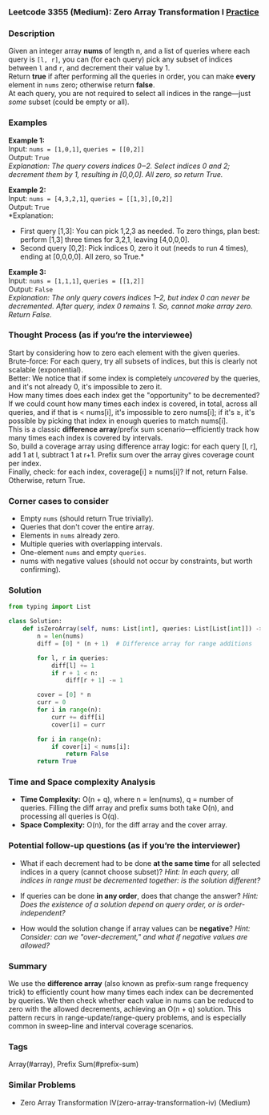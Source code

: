 ### Leetcode 3355 (Medium): Zero Array Transformation I [Practice](https://leetcode.com/problems/zero-array-transformation-i)

### Description  
Given an integer array **nums** of length n, and a list of queries where each query is `[l, r]`, you can (for each query) pick any subset of indices between `l` and `r`, and decrement their value by 1.  
Return **true** if after performing all the queries in order, you can make **every** element in `nums` zero; otherwise return **false**.  
At each query, you are not required to select all indices in the range—just *some* subset (could be empty or all).

### Examples  

**Example 1:**  
Input: `nums = [1,0,1]`, `queries = [[0,2]]`  
Output: `True`  
*Explanation: The query covers indices 0‒2. Select indices 0 and 2; decrement them by 1, resulting in [0,0,0]. All zero, so return True.*

**Example 2:**  
Input: `nums = [4,3,2,1]`, `queries = [[1,3],[0,2]]`  
Output: `True`  
*Explanation:  
- First query [1,3]: You can pick 1,2,3 as needed. To zero things, plan best: perform [1,3] three times for 3,2,1, leaving [4,0,0,0].  
- Second query [0,2]: Pick indices 0, zero it out (needs to run 4 times), ending at [0,0,0,0]. All zero, so True.*

**Example 3:**  
Input: `nums = [1,1,1]`, `queries = [[1,2]]`  
Output: `False`  
*Explanation: The only query covers indices 1–2, but index 0 can never be decremented. After query, index 0 remains 1. So, cannot make array zero. Return False.*

### Thought Process (as if you’re the interviewee)  
Start by considering how to zero each element with the given queries.  
Brute-force: For each query, try all subsets of indices, but this is clearly not scalable (exponential).  
Better: We notice that if some index is completely *uncovered* by the queries, and it's not already 0, it's impossible to zero it.  
How many times does each index get the "opportunity" to be decremented? If we could count how many times each index is covered, in total, across all queries, and if that is < nums[i], it's impossible to zero nums[i]; if it's ≥, it's possible by picking that index in enough queries to match nums[i].  
This is a classic **difference array**/prefix sum scenario—efficiently track how many times each index is covered by intervals.  
So, build a coverage array using difference array logic: for each query [l, r], add 1 at l, subtract 1 at r+1. Prefix sum over the array gives coverage count per index.  
Finally, check: for each index, coverage[i] ≥ nums[i]? If not, return False. Otherwise, return True.

### Corner cases to consider  
- Empty `nums` (should return True trivially).
- Queries that don't cover the entire array.
- Elements in `nums` already zero.
- Multiple queries with overlapping intervals.
- One-element `nums` and empty `queries`.
- nums with negative values (should not occur by constraints, but worth confirming).

### Solution

```python
from typing import List

class Solution:
    def isZeroArray(self, nums: List[int], queries: List[List[int]]) -> bool:
        n = len(nums)
        diff = [0] * (n + 1)  # Difference array for range additions

        for l, r in queries:
            diff[l] += 1
            if r + 1 < n:
                diff[r + 1] -= 1

        cover = [0] * n
        curr = 0
        for i in range(n):
            curr += diff[i]
            cover[i] = curr

        for i in range(n):
            if cover[i] < nums[i]:
                return False
        return True
```

### Time and Space complexity Analysis  

- **Time Complexity:** O(n + q), where n = len(nums), q = number of queries. Filling the diff array and prefix sums both take O(n), and processing all queries is O(q).
- **Space Complexity:** O(n), for the diff array and the cover array.

### Potential follow-up questions (as if you’re the interviewer)  

- What if each decrement had to be done **at the same time** for all selected indices in a query (cannot choose subset)?
  *Hint: In each query, all indices in range must be decremented together: is the solution different?*

- If queries can be done **in any order**, does that change the answer?
  *Hint: Does the existence of a solution depend on query order, or is order-independent?*

- How would the solution change if array values can be **negative**?
  *Hint: Consider: can we "over-decrement," and what if negative values are allowed?*

### Summary
We use the **difference array** (also known as prefix-sum range frequency trick) to efficiently count how many times each index can be decremented by queries. We then check whether each value in nums can be reduced to zero with the allowed decrements, achieving an O(n + q) solution. This pattern recurs in range-update/range-query problems, and is especially common in sweep-line and interval coverage scenarios.

### Tags
Array(#array), Prefix Sum(#prefix-sum)

### Similar Problems
- Zero Array Transformation IV(zero-array-transformation-iv) (Medium)